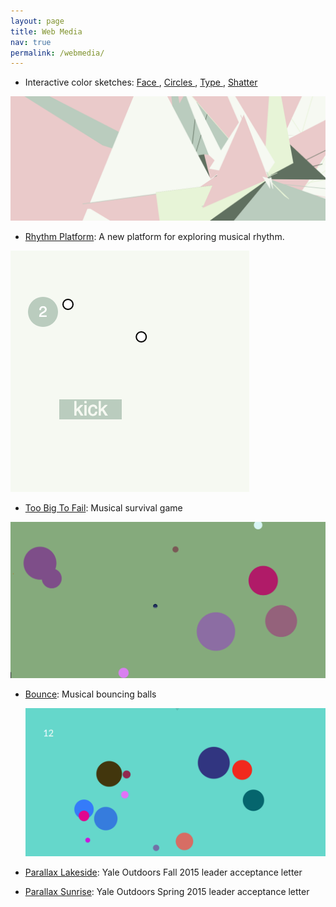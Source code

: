 ```yaml
---
layout: page
title: Web Media
nav: true
permalink: /webmedia/
---
```


- Interactive color sketches:
[Face ](/webmedia/sketches/face.html), [Circles ](/amusements/sketches/circles.html), [Type ](/amusements/sketches/type.html), [Shatter ](/amusements/sketches/shatter.html)

<img class="cover_sm" src="/images/shatter.png" />

- [Rhythm Platform](/webmedia/bounce2/index.html): A new platform for exploring musical rhythm.

<a href="/webmedia/bounce2/index.html"><img class="cover-sm" src="/images/platform.png" /></a>

- [Too Big To Fail](/webmedia/tbtf/tbtf.html): Musical survival game

<a href="/webmedia/tbtf/tbtf.html"><img class="cover-sm" src="/images/tbtg.png" /></a>

- [Bounce](/webmedia/bounce/bounce.html): Musical bouncing balls

  <a href="/webmedia/bounce/bounce.html"><img class="cover-sm" src="/images/bounce.png" /></a>
- [Parallax Lakeside](/yo-tools/acceptance-f2015/index.html): Yale Outdoors Fall 2015 leader acceptance letter
- [Parallax Sunrise](/yo-tools/acceptance): Yale Outdoors Spring 2015 leader acceptance letter
